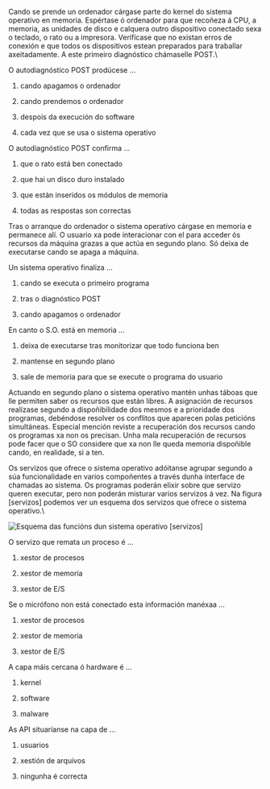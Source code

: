 Cando se prende un ordenador cárgase parte do kernel do sistema
operativo en memoria. Espértase ó ordenador para que recoñeza á CPU, a
memoria, as unidades de disco e calquera outro dispositivo conectado
sexa o teclado, o rato ou a impresora. Verifícase que no existan erros
de conexión e que todos os dispositivos estean preparados para traballar
axeitadamente. A este primeiro diagnóstico chámaselle POST.\

<span>O autodiagnóstico POST prodúcese …</span>

1.  cando apagamos o ordenador

2.  cando prendemos o ordenador

3.  despois da execución do software

4.  cada vez que se usa o sistema operativo

<span>O autodiagnóstico POST confirma …</span>

1.  que o rato está ben conectado

2.  que hai un disco duro instalado

3.  que están inseridos os módulos de memoria

4.  todas as respostas son correctas

Tras o arranque do ordenador o sistema operativo cárgase en memoria e
permanece alí. O usuario xa pode interacionar con el para acceder ós
recursos da máquina grazas a que actúa en segundo plano. Só deixa de
executarse cando se apaga a máquina.

<span>Un sistema operativo finaliza …</span>

1.  cando se executa o primeiro programa

2.  tras o diagnóstico POST

3.  cando apagamos o ordenador

<span> En canto o S.O. está en memoria …</span>

1.  deixa de executarse tras monitorizar que todo funciona ben

2.  mantense en segundo plano

3.  sale de memoria para que se execute o programa do usuario

Actuando en segundo plano o sistema operativo mantén unhas táboas que
lle permiten saber os recursos que están libres. A asignación de
recursos realízase segundo a dispoñibilidade dos mesmos e a prioridade
dos programas, debéndose resolver os conflitos que aparecen polas
peticións simultáneas. Especial mención reviste a recuperación dos
recursos cando os programas xa non os precisan. Unha mala recuperación
de recursos pode facer que o SO considere que xa non lle queda memoria
dispoñible cando, en realidade, si a ten.

Os servizos que ofrece o sistema operativo adóitanse agrupar segundo a
súa funcionalidade en varios compoñentes a través dunha interface de
chamadas ao sistema. Os programas poderán elixir sobre que servizo
queren executar, pero non poderán misturar varios servizos á vez. Na
figura \[servizos\] podemos ver un esquema dos servizos que ofrece o
sistema operativo.\

![Esquema das funcións dun sistema operativo](./debuxos/unid.png "fig:")
\[servizos\]

<span>O servizo que remata un proceso é …</span>

1.  xestor de procesos

2.  xestor de memoria

3.  xestor de E/S

<span> Se o micrófono non está conectado esta información manéxaa
…</span>

1.  xestor de procesos

2.  xestor de memoria

3.  xestor de E/S

<span> A capa máis cercana ó hardware é …</span>

1.  kernel

2.  software

3.  malware

<span> As API situaríanse na capa de …</span>

1.  usuarios

2.  xestión de arquivos

3.  ningunha é correcta


